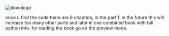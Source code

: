 ![download](https://github.com/user-attachments/assets/523e62d0-6f32-4cd6-8b9c-2d1dad97ba06)

once u find the code there are 6 chapters, in the part 1. in the future this will increase too many other parts and later in one combined book with full python info. for reading the book go on the preview mode.
